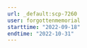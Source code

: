 ```yaml
---
url: _default:scp-7260
user: forgottenmemorial
starttime: "2022-09-18"
endtime: "2022-10-31"
---
```

<reserve />